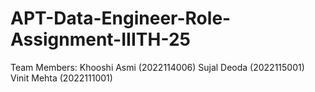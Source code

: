# APT-Data-Engineer-Role-Assignment-IIITH-25

Team Members:
Khooshi Asmi (2022114006)
Sujal Deoda (2022115001)
Vinit Mehta (2022111001)
